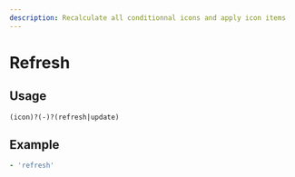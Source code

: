 ```yaml
---
description: Recalculate all conditionnal icons and apply icon items
---
```


# Refresh

## Usage

```text
(icon)?(-)?(refresh|update)
```

## Example

```yaml
- 'refresh'
```

